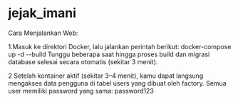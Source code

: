 # jejak_imani


Cara Menjalankan Web:



1.Masuk ke direktori Docker, lalu jalankan perintah berikut:
  docker-compose up -d --build
  Tunggu beberapa saat hingga proses build dan migrasi database selesai secara otomatis (sekitar 3 menit).

  2 Setelah kontainer aktif (sekitar 3–4 menit), kamu dapat langsung mengakses data pengguna di tabel users yang dibuat oleh factory.
Semua user memiliki password yang sama: password123 


